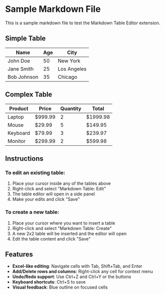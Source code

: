 # Sample Markdown File

This is a sample markdown file to test the Markdown Table Editor extension.

## Simple Table

| Name | Age | City |
| --- | --- | --- |
| John Doe | 50 | New York |
| Jane Smith | 25 | Los Angeles |
| Bob Johnson | 35 | Chicago | aa | aa |



## Complex Table

| Product | Price | Quantity | Total |
| --- | --- | --- | --- |
| Laptop | $999.99 | 2 | $1999.98 |
| Mouse | $29.99 | 5 | $149.95 |
| Keyboard | $79.99 | 3 | $239.97 |
| Monitor | $299.99 | 2 | $599.98 |

## Instructions

### To edit an existing table:
1. Place your cursor inside any of the tables above
2. Right-click and select "Markdown Table: Edit"
3. The table editor will open in a side panel
4. Make your edits and click "Save"

### To create a new table:
1. Place your cursor where you want to insert a table
2. Right-click and select "Markdown Table: Create"
3. A new 2x2 table will be inserted and the editor will open
4. Edit the table content and click "Save"

## Features

- **Excel-like editing**: Navigate cells with Tab, Shift+Tab, and Enter
- **Add/Delete rows and columns**: Right-click any cell for context menu
- **Undo/Redo support**: Use Ctrl+Z and Ctrl+Y or the buttons
- **Keyboard shortcuts**: Ctrl+S to save
- **Visual feedback**: Blue outline on focused cells
